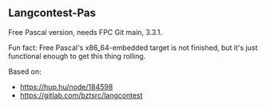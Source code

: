 ## Langcontest-Pas

Free Pascal version, needs FPC Git main, 3.3.1.

Fun fact: Free Pascal's x86_64-embedded target is not finished,
but it's just functional enough to get this thing rolling.

Based on:
* https://hup.hu/node/184598
* https://gitlab.com/bztsrc/langcontest
